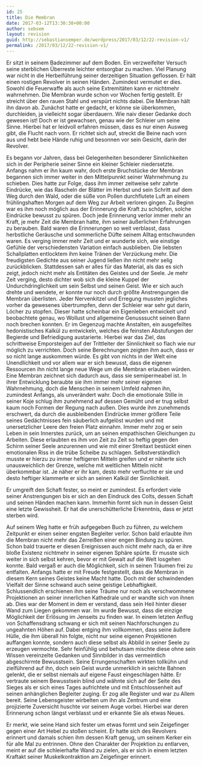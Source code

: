 ```yaml
---
id: 25
title: Die Membran
date: 2017-03-12T13:30:38+00:00
author: sebsem
layout: revision
guid: http://sebastiansemper.de/wordpress/2017/03/12/22-revision-v1/
permalink: /2017/03/12/22-revision-v1/
---
```

Er sitzt in seinem Badezimmer auf dem Boden. Ein verzweifelter Versuch seine sterblichen Überreste leichter entsorgbar zu machen. Viel Planung war nicht in die Herbeiführung seiner derzeitigen Situation geflossen. Er hält einen rostigen Revolver in seinen Händen. Zumindest vermutet er dies. Sowohl die Feuerwaffe als auch seine Extremitäten kann er nichtmehr wahrnehmen. Die Membran wurde schon vor Wochen fertig gestellt. Er streicht über den rauen Stahl und verspürt nichts dabei. Die Membran hält ihn davon ab. Zunächst hatte er gedacht, er könne sie überkommen, durchleiden, ja vielleicht sogar überdauern. Wie naiv dieser Gedanke doch gewesen ist! Doch er ist gewachsen, genau wie der Schleier um seine Sinne. Hierbei hat er leidvoll erfahren müssen, dass es nur einen Ausweg gibt, die Flucht nach vorn. Er richtet sich auf, streckt die Beine nach vorn aus und hebt beie Hände ruhig und besonnen vor sein Gesicht, darin der Revolver.

Es begann vor Jahren, dass bei Gelegenheiten besonderer Sinnlichkeiten sich in der Peripherie seiner Sinne ein kleiner Schleier niedersetzte. Anfangs nahm er ihn kaum wahr, doch erste Bruchstücke der Membran begannen sich immer weiter in den Mittelpunnkt seiner Wahrnehmung zu schieben. Dies hatte zur Folge, dass ihm immer zeitweise sehr zahrte Eindrücke, wie das Rascheln der Blätter im Herbst und sein Schritt auf dem Weg durch den Wald, oder die süße von Pollen durchflutete Luft an einem frühlingshaften Morgen auf dem Weg zur Arbeit verloren gingen. Zu Beginn war es ihm noch möglich aus der Erinnerung die Kraft zu schöpfen, solche Eindrücke bewusst zu spüren. Doch jede Erinnerung verlor immer mehr an Kraft, je mehr Zeit die Membran hatte, ihm seiner äußerlichen Erfahrungen zu berauben. Bald waren die Erinnerungen so weit verblasst, dass herbstliche Geräusche und sommerliche Düfte seinem Alltag entschwunden waren. Es verging immer mehr Zeit und er wunderte sich, wie einstige Gefühle der verschiedensten Variation einfach ausblieben. Die liebsten Schallplatten entlocktem ihm keine Tränen der Verzückung mehr. Die freudigsten Gedichte aus seiner Jugend ließen ihn nicht mehr selig zurückblicken. Stattdessen sah er alles für das Material, als das es sich zeigt, jedoch nicht mehr als Entitäten des Geistes und der Seele. Je mehr Zeit verging, desto dichter wob sich die kleine Kuppel der Undurchdringlichkeit um sein Selbst und seinen Geist. Wie er sich auch drehte und wendete, er konnte nur noch durch größte Anstrengungen die Membran überlisten. Jeder Nervenkitzel und Erregung mussten jegliches vorher da gewesenes übertrumpfen, denn der Schleier war sehr gut darin, Löcher zu stopfen. Dieser hatte scheinbar ein Eigenleben entwickelt und beobachtete genau, wo Wollust und allgemeine Genusssucht seinen Bann noch brechen konnten. Er im Gegenzug machte Anstalten, ein ausgefeiltes hedonistisches Kalkül zu entwickeln, welches die feinsten Abstufungen der Begierde und Befriedigung austarierte. Hierbei war das Ziel, das schrittweise Emporsteigen auf der Trittleiter der Sinnlichkeit so flach wie nur möglich zu verrichten. Doch seine Berechnungen zeigten ihm auch, dass er so nicht lange auskommen würde. Es gibt von nichts in der Welt eine Unendlichkeit und vor allem war er sich bewusst, dass die eigenen Ressourcen ihn nicht lange neue Wege um die Membran erlauben würden. Eine Membran zeichnet sich dadurch aus, dass sie semipermeabel ist. In ihrer Entwicklung beraubte sie ihm immer mehr seiner eigenen Wahrnehmung, doch die Menschen in seinem Umfeld nahmen ihn, zumindest Anfangs, als unverändert wahr. Doch die emotionale Stille in seiner Koje schlug ihm zunehmend auf dessen Gemüht und er trug selbst kaum noch Formen der Regung nach außen. Dies wurde ihm zunehmends erschwert, da durch die ausbleibenden Eindrücke immer größere Teile seines Gedächtnisses fein säuberlich aufgelöst wurden und mit unersetzlicher Leere den freien Platz einnahm. Immer mehr zog er sein Leben in sein Innerstes zurück, um an seinen empathischen Gleichungen zu Arbeiten. Diese erlaubten es ihm von Zeit zu Zeit so heftig gegen den Schirm seiner Seele anzurennen und wie mit einer Streitaxt bestückt einen emotionalen Riss in die trübe Scheibe zu schlagen. Selbstverständlich musste er hierzu zu immer heftigeren Mitteln greifen und er näherte sich unausweichlich der Grenze, welche mit weltlichen Mitteln nicht überkommbar ist. Je näher er ihr kam, desto mehr verfluchte er sie und desto heftiger klammerte er sich an seinen Kalkül der Sinnlichkeit.

Er umgreift den Schaft fester, so meint er zumindest. Es erfordert viele seiner Anstrengungen bis er sich an den Eindruck des Colts, dessen Schaft und seinen Händen machen kann. Immerhin formt sich nun in dessen Geist eine letzte Gewissheit. Er hat die unerschütterliche Erkenntnis, dass er jetzt sterben wird.

Auf seinem Weg hatte er früh aufgegeben Buch zu führen, zu welchem Zeitpunkt er einen seiner engsten Begleiter verlor. Schon bald erlaubte ihm die Membran nicht mehr das Zerreißen einer engen Bindung zu spüren. Schon bald trauerte er diesen Ereignissen auch nicht mehr nach, da er ihre bloße Existenz nichtmehr in seiner eigenen Sphäre spürte. Er musste sich weiter in sich selbst kehren, bevor er mit Gewalt auf die Welt losgehen konnte. Bald vergaß er auch die Möglichkeit, sich in seinen Träumen frei zu entfalten. Anfangs hatte er mit Freude festgestellt, dass die Membran in diesem Kern seines Geistes keine Macht hatte. Doch mit der schwindenden Vielfalt der Sinne schwand auch seine geistige Lebhaftigkeit. Schlussendlich erschienen ihm seine Träume nur noch als verschwommene Projektionen an seiner innerlichen Kathedrale und er wandte sich von ihnen ab. Dies war der Moment in dem er verstand, dass sein Heil hinter dieser Wand zum Liegen gekommen war. Im wurde Bewusst, dass die einzige Möglichkeit der Erlösung im Jenseits zu finden war. In einem letzten Anflug von Schaffensdrang schwang er sich mit seinen Nachforschungen zu ungeahnten Höhen auf. Dabei entging ihm vollkommen, dass seine äußere Hülle, die ihm überall hin folgte, nicht nur seine eigenen Projektionen auffangen konnte, sondern auch diese selbst als Abbild in seiner Seele zu erzeugen vermochte. Sehr feinfühlig und behutsam mischte diese ohne sein Wissen vereinzelte Gedanken und Sinnbilder in das vermeintlich abgeschirmte Bewusstsein. Seine Errungenschaften wirkten tollkühn und zielführend auf ihn, doch sein Geist wurde unmerklich in seichte Bahnen gelenkt, die er selbst niemals auf eigene Faust eingeschlagen hätte. Er vertraute seinem Bewusstsein blind und wähnte sich auf der Seite des Sieges als er sich eines Tages aufrichtete und mit Entschlossenheit auf seinen anhänglichen Begleiter zuging. Er zog alle Register und war zu Allem bereit. Seine Lebensgeister wirbelten um ihn als Zentrum und eine projizierte Zuversicht huschte vor seinem Auge vorbei. Hierbei war deren Erinnerung schon längst verblasst und er erkannte Sie als etwas Neues.

Er merkt, wie seine Hand sich fester um etwas formt und sein Zeigefinger gegen einer Art Hebel zu stoßen scheint. Er hatte sich des Revolvers erinnert und damals schien ihm dessen Kraft genug, um seinem Kerker ein für alle Mal zu entrinnen. Ohne den Charakter der Projektion zu entlarven, meint er auf die schleierhafte Wand zu zielen, als er sich in einem letzten Kraftakt seiner Muskelkontraktion am Zeigefinger erinnert.
